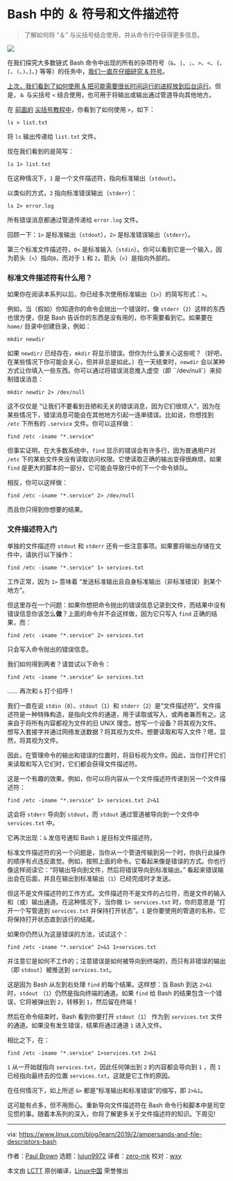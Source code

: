 [#]: collector: (lujun9972)
[#]: translator: (zero-mk)
[#]: reviewer: (wxy)
[#]: publisher: (wxy)
[#]: url: (https://linux.cn/article-10591-1.html)
[#]: subject: (Ampersands and File Descriptors in Bash)
[#]: via: (https://www.linux.com/blog/learn/2019/2/ampersands-and-file-descriptors-bash)
[#]: author: (Paul Brown https://www.linux.com/users/bro66)

Bash 中的 ＆ 符号和文件描述符
======

> 了解如何将 “＆” 与尖括号结合使用，并从命令行中获得更多信息。

![](https://www.linux.com/sites/lcom/files/styles/rendered_file/public/ampersand-coffee.png?itok=yChaT-47)

在我们探究大多数链式 Bash 命令中出现的所有的杂项符号（`&`、`|`、`;`、`>`、`<`、`{`、`[`、`(`、`)`、`]`、`}` 等等）的任务中，[我们一直在仔细研究 & 符号][1]。

[上次，我们看到了如何使用 & 把可能需要很长时间运行的进程放到后台运行][1]。但是，`＆` 与尖括号 `<` 结合使用，也可用于将输出或输出通过管道导向其他地方。

在 [前面的][2] [尖括号教程中][3]，你看到了如何使用 `>`，如下：

```
ls > list.txt
```

将 `ls` 输出传递给 `list.txt` 文件。

现在我们看到的是简写：

```
ls 1> list.txt
```

在这种情况下，`1` 是一个文件描述符，指向标准输出（`stdout`）。

以类似的方式，`2` 指向标准错误输出（`stderr`）：

```
ls 2> error.log
```

所有错误消息都通过管道传递给 `error.log` 文件。

回顾一下：`1>` 是标准输出（`stdout`），`2>` 是标准错误输出（`stderr`）。

第三个标准文件描述符，`0<` 是标准输入（`stdin`）。你可以看到它是一个输入，因为箭头（`<`）指向`0`，而对于 `1` 和 `2`，箭头（`>`）是指向外部的。

### 标准文件描述符有什么用？

如果你在阅读本系列以后，你已经多次使用标准输出（`1>`）的简写形式：`>`。

例如，当（假如）你知道你的命令会抛出一个错误时，像 `stderr`（`2`）这样的东西也很方便，但是 Bash 告诉你的东西是没有用的，你不需要看到它。如果要在 `home/` 目录中创建目录，例如：

```
mkdir newdir
```

如果 `newdir/` 已经存在，`mkdir` 将显示错误。但你为什么要关心这些呢？（好吧，在某些情况下你可能会关心，但并非总是如此。）在一天结束时，`newdir` 会以某种方式让你填入一些东西。你可以通过将错误消息推入虚空（即 ``/dev/null`）来抑制错误消息：

```
mkdir newdir 2> /dev/null
```

这不仅仅是 “让我们不要看到丑陋和无关的错误消息，因为它们很烦人”，因为在某些情况下，错误消息可能会在其他地方引起一连串错误。比如说，你想找到 `/etc` 下所有的 `.service` 文件。你可以这样做：

```
find /etc -iname "*.service"
```

但事实证明，在大多数系统中，`find` 显示的错误会有许多行，因为普通用户对 `/etc` 下的某些文件夹没有读取访问权限。它使读取正确的输出变得很麻烦，如果 `find` 是更大的脚本的一部分，它可能会导致行中的下一个命令排队。

相反，你可以这样做：

```
find /etc -iname "*.service" 2> /dev/null
```

而且你只得到你想要的结果。

### 文件描述符入门

单独的文件描述符 `stdout` 和 `stderr` 还有一些注意事项。如果要将输出存储在文件中，请执行以下操作：

```
find /etc -iname "*.service" 1> services.txt
```

工作正常，因为 `1>` 意味着 “发送标准输出且自身标准输出（非标准错误）到某个地方”。

但这里存在一个问题：如果你想把命令抛出的错误信息记录到文件，而结果中没有错误信息你该怎么**做**？上面的命令并不会这样做，因为它只写入 `find` 正确的结果，而：

```
find /etc -iname "*.service" 2> services.txt
```

只会写入命令抛出的错误信息。

我们如何得到两者？请尝试以下命令：

```
find /etc -iname "*.service" &> services.txt
```

…… 再次和 `&` 打个招呼！

我们一直在说 `stdin`（`0`）、`stdout`（`1`）和 `stderr`（`2`）是“文件描述符”。文件描述符是一种特殊构造，是指向文件的通道，用于读取或写入，或两者兼而有之。这来自于将所有内容都视为文件的旧 UNIX 理念。想写一个设备？将其视为文件。想写入套接字并通过网络发送数据？将其视为文件。想要读取和写入文件？嗯，显然，将其视为文件。

因此，在管理命令的输出和错误的位置时，将目标视为文件。因此，当你打开它们来读取和写入它们时，它们都会获得文件描述符。

这是一个有趣的效果。例如，你可以将内容从一个文件描述符传递到另一个文件描述符：

```
find /etc -iname "*.service" 1> services.txt 2>&1
```

这会将 `stderr` 导向到 `stdout`，而 `stdout` 通过管道被导向到一个文件中 `services.txt` 中。

它再次出现：`&` 发信号通知 Bash `1` 是目标文件描述符。

标准文件描述符的另一个问题是，当你从一个管道传输到另一个时，你执行此操作的顺序有点违反直觉。例如，按照上面的命令。它看起来像是错误的方式。你也行像这样阅读它：“将输出导向到文件，然后将错误导向到标准输出。” 看起来错误输出会在后面，并且在输出到标准输出（`1`）已经完成时才发送。

但这不是文件描述符的工作方式。文件描述符不是文件的占位符，而是文件的输入和（或）输出通道。在这种情况下，当你做 `1> services.txt` 时，你的意思是 “打开一个写管道到 `services.txt` 并保持打开状态”。`1` 是你要使用的管道的名称，它将保持打开状态直到该行的结尾。

如果你仍然认为这是错误的方法，试试这个：

```
find /etc -iname "*.service" 2>&1 1>services.txt
```

并注意它是如何不工作的；注意错误是如何被导向到终端的，而只有非错误的输出（即 `stdout`）被推送到 `services.txt`。

这是因为 Bash 从左到右处理 `find` 的每个结果。这样想：当 Bash 到达 `2>&1` 时，`stdout` （`1`）仍然是指向终端的通道。如果 `find` 给 Bash 的结果包含一个错误，它将被弹出到 `2`，转移到 `1`，然后留在终端！

然后在命令结束时，Bash 看到你要打开 `stdout`（`1`） 作为到 `services.txt` 文件的通道。如果没有发生错误，结果将通过通道 `1` 进入文件。

相比之下，在：

```
find /etc -iname "*.service" 1>services.txt 2>&1
```

`1` 从一开始就指向 `services.txt`，因此任何弹出到 `2` 的内容都会导向到 `1` ，而 `1` 已经指向最终去的位置 `services.txt`，这就是它工作的原因。

在任何情况下，如上所述 `&>` 都是“标准输出和标准错误”的缩写，即 `2>&1`。

这可能有点多，但不用担心。重新导向文件描述符在 Bash 命令行和脚本中是司空见惯的事。随着本系列的深入，你将了解更多关于文件描述符的知识。下周见!

--------------------------------------------------------------------------------

via: https://www.linux.com/blog/learn/2019/2/ampersands-and-file-descriptors-bash

作者：[Paul Brown][a]
选题：[lujun9972][b]
译者：[zero-mk](https://github.com/zero-mk)
校对：[wxy](https://github.com/wxy)

本文由 [LCTT](https://github.com/LCTT/TranslateProject) 原创编译，[Linux中国](https://linux.cn/) 荣誉推出

[a]: https://www.linux.com/users/bro66
[b]: https://github.com/lujun9972
[1]: https://linux.cn/article-10587-1.html
[2]: https://linux.cn/article-10502-1.html
[3]: https://linux.cn/article-10529-1.html
